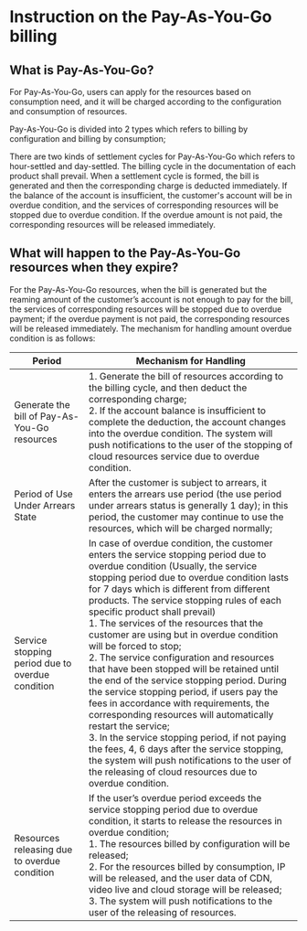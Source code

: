 # Instruction on the Pay-As-You-Go billing
## What is Pay-As-You-Go?

For Pay-As-You-Go, users can apply for the resources based on consumption need, and it will be charged according to the configuration and consumption of resources.  

Pay-As-You-Go is divided into 2 types which refers to billing by configuration and billing by consumption;  

There are two kinds of settlement cycles for Pay-As-You-Go which refers to hour-settled and day-settled. The billing cycle in the documentation of each product shall prevail. When a settlement cycle is formed, the bill is generated and then the corresponding charge is deducted immediately. If the balance of the account is insufficient, the customer's account will be in overdue condition, and the services of corresponding resources will be stopped due to overdue condition. If the overdue amount is not paid, the corresponding resources will be released immediately.

## What will happen to the Pay-As-You-Go resources when they expire?
For the Pay-As-You-Go resources, when the bill is generated but the reaming amount of the customer’s account is not enough to pay for the bill, the services of corresponding resources will be stopped due to overdue payment; if the overdue payment is not paid, the corresponding resources will be released immediately.
The mechanism for handling amount overdue condition is as follows:

| Period | Mechanism for Handling |  
| --------   | ---------  | 
| Generate the bill of Pay-As-You-Go resources| 1. Generate the bill of resources according to the billing cycle, and then deduct the corresponding charge; <br> 2. If the account balance is insufficient to complete the deduction, the account changes into the overdue condition. The system will push notifications to the user of the stopping of cloud resources service due to overdue condition. |   
| Period of Use Under Arrears State| After the customer is subject to arrears, it enters the arrears use period (the use period under arrears status is generally 1 day); in this period, the customer may continue to use the resources, which will be charged normally;|   
| Service stopping period due to overdue condition | In case of overdue condition, the customer enters the service stopping period due to overdue condition (Usually, the service stopping period due to overdue condition lasts for 7 days which is different from different products. The service stopping rules of each specific product shall prevail) <br>1. The services of the resources that the customer are using but in overdue condition will be forced to stop; <br>2. The service configuration and resources that have been stopped will be retained until the end of the service stopping period. During the service stopping period, if users pay the fees in accordance with requirements, the corresponding resources will automatically restart the service; <br>3. In the service stopping period, if not paying the fees, 4, 6 days after the service stopping, the system will push notifications to the user of the releasing of cloud resources due to overdue condition. |  
| Resources releasing due to overdue condition |If the user’s overdue period exceeds the service stopping period due to overdue condition, it starts to release the resources in overdue condition; <br>1. The resources billed by configuration will be released; <br>2. For the resources billed by consumption, IP will be released, and the user data of CDN, video live and cloud storage will be released; <br>3. The system will push notifications to the user of the releasing of resources. |



